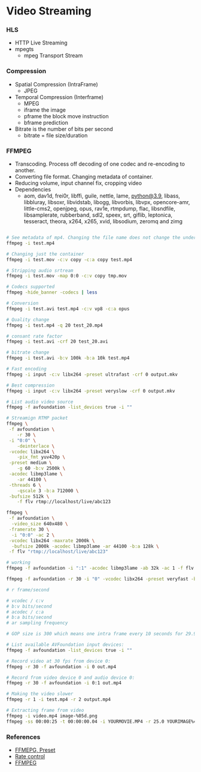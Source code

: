 # Video Streaming

### HLS
- HTTP Live Streaming
- mpegts 
    - mpeg Transport Stream

### Compression
- Spatial Compression (IntraFrame) 
    - JPEG
- Temporal Compression (Interframe) 
    - MPEG
    - iframe the image
    - pframe the block move instruction
    - bframe prediction
- Bitrate is the number of bits per second 
    - bitrate = file size/duration  

### FFMPEG

- Transcoding. Process off decoding of one codec and re-encoding to another.
- Converting file format. Changing metadata of container.
- Reducing volume, input channel fix, cropping video
- Dependencies
    - aom, dav1d, frei0r, libffi, guile, nettle, lame, python@3.9, libass, libbluray, libsoxr, libvidstab, libogg, libvorbis, libvpx, opencore-amr, little-cms2, openjpeg, opus, rav1e, rtmpdump, flac, libsndfile, libsamplerate, rubberband, sdl2, speex, srt, giflib, leptonica, tesseract, theora, x264, x265, xvid, libsodium, zeromq and zimg

```bash

# See metadata of mp4. Changing the file name does not change the underlying container.
ffmpeg -i test.mp4

# Changing just the container
ffmpeg -i test.mov -c:v copy -c:a copy test.mp4

# Stripping audio srtream
ffmpeg -i test.mov -map 0:0 -c:v copy tmp.mov

# Codecs supported
ffmpeg -hide_banner -codecs | less

# Conversion
ffmpeg -i test.avi test.mp4 -c:v vp8 -c:a opus

# Quality change
ffmpeg -i test.mp4 -q 20 test_20.mp4

# consant rate factor
ffmpeg -i test.avi -crf 20 test_20.avi

# bitrate change
ffmpeg -i test.avi -b:v 100k -b:a 10k test.mp4

# Fast encoding
ffmpeg -i input -c:v libx264 -preset ultrafast -crf 0 output.mkv

# Best compression
ffmpeg -i input -c:v libx264 -preset veryslow -crf 0 output.mkv

# List audio video source
ffmpeg -f avfoundation -list_devices true -i ""

# Streamign RTMP packet
ffmpeg \
 -f avfoundation \
    -r 30 \
 -i "0:0" \
    -deinterlace \
 -vcodec libx264 \
    -pix_fmt yuv420p \
 -preset medium \
    -g 60 -b:v 2500k \
 -acodec libmp3lame \
    -ar 44100 \
 -threads 6 \
    -qscale 3 -b:a 712000 \
 -bufsize 512k \
    -f flv rtmp://localhost/live/abc123

ffmpeg \
 -f avfoundation \
  -video_size 640x480 \
 -framerate 30 \
  -i "0:0" -ac 2 \
 -vcodec libx264 -maxrate 2000k \
  -bufsize 2000k -acodec libmp3lame -ar 44100 -b:a 128k \
 -f flv "rtmp://localhost/live/abc123"

# working
ffmpeg -f avfoundation -i ":1" -acodec libmp3lame -ab 32k -ac 1 -f flv "rtmp://localhost/live/abc123"

ffmpeg -f avfoundation -r 30 -i "0" -vcodec libx264 -preset veryfast -b:v 1984k -maxrate 1984k -bufsize 3968k -vf "format=yuv420p" -g 60 -c:a aac -b:a 128k -ar 44100 -f flv "rtmp://localhost/live/abc123"

# r frame/second

# vcodec / c:v
# b:v bits/second
# acodec / c:a
# b:a bits/second
# ar sampling frequency

# GOP size is 300 which means one intra frame every 10 seconds for 29.97fps input video

# List available AVFoundation input devices:
ffmpeg -f avfoundation -list_devices true -i ""

# Record video at 30 fps from device 0:
ffmpeg -r 30 -f avfoundation -i 0 out.mp4

# Record from video device 0 and audio device 0:
ffmpeg -r 30 -f avfoundation -i 0:1 out.mp4

# Making the video slower
ffmpeg -r 1 -i test.mp4 -r 2 output.mp4

# Extracting frame from video
ffmpeg -i video.mp4 image-%05d.png
ffmpeg -ss 00:00:25 -t 00:00:00.04 -i YOURMOVIE.MP4 -r 25.0 YOURIMAGE%4d.jpg
```

### References
- [FFMEPG, Preset](https://trac.ffmpeg.org/wiki/Encode/H.264)
- [Rate control](https://slhck.info/video/2017/03/01/rate-control.html)
- [FFMPEG](https://ffmpeg.org/ffmpeg.html)